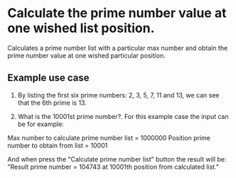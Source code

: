 # Calculate the prime number value at one wished list position.

Calculates a prime number list with a particular max number and obtain the prime number value at one wished particular position.

## Example use case

1. By listing the first six prime numbers: 2, 3, 5, 7, 11 and 13, we can see that the 6th prime is 13. 

2. What is the 10001st prime number?. For this example case the input can be for example:

Max number to calculate prime number list = 1000000
Position prime number to obtain from list = 10001

And when press the "Calculate prime number list" button the result will be:
"Result prime number = 104743 at 10001th position from calculated list."
